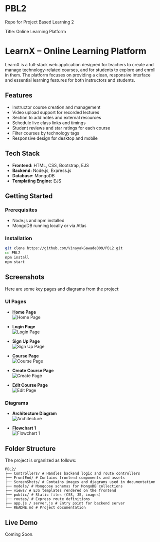 # PBL2
Repo for Project Based Learning 2

Title: Online Learning Platform

# LearnX – Online Learning Platform

LearnX is a full-stack web application designed for teachers to create and manage technology-related courses, and for students to explore and enroll in them. The platform focuses on providing a clean, responsive interface and essential learning features for both instructors and students.

## Features

- Instructor course creation and management
- Video upload support for recorded lectures
- Section to add notes and external resources
- Schedule live class links and timings
- Student reviews and star ratings for each course
- Filter courses by technology tags
- Responsive design for desktop and mobile

## Tech Stack

- **Frontend:** HTML, CSS, Bootstrap, EJS
- **Backend:** Node.js, Express.js
- **Database:** MongoDB
- **Templating Engine:** EJS

## Getting Started

### Prerequisites

- Node.js and npm installed
- MongoDB running locally or via Atlas

### Installation

```bash
git clone https://github.com/VinayakGawade009/PBL2.git
cd PBL2
npm install
npm start
```

## Screenshots

Here are some key pages and diagrams from the project:

### UI Pages
- **Home Page**  
  ![Home Page](ScreenShots/HomePage.png)

- **Login Page**  
  ![Login Page](ScreenShots/LogInPage.png)

- **Sign Up Page**  
  ![Sign Up Page](ScreenShots/SignUpPage.png)

- **Course Page**  
  ![Course Page](ScreenShots/CoursePage.png)

- **Create Course Page**  
  ![Create Page](ScreenShots/CreateNewPage.png)

- **Edit Course Page**  
  ![Edit Page](ScreenShots/EditPage.png)

### Diagrams
- **Architecture Diagram**  
  ![Architecture](ScreenShots/Architecture.png)

- **Flowchart 1**  
  ![Flowchart 1](ScreenShots/Flowchart1.png)

## Folder Structure

The project is organized as follows:
```
PBL2/
├── Controllers/ # Handles backend logic and route controllers
├── FrontEnd/ # Contains frontend components and assets
├── ScreenShots/ # Contains images and diagrams used in documentation
├── models/ # Mongoose schemas for MongoDB collections
├── views/ # EJS templates rendered on the frontend
├── public/ # Static files (CSS, JS, images)
├── routes/ # Express route definitions
├── app.js / server.js # Entry point for backend server
└── README.md # Project documentation
```
## Live Demo

Coming Soon.
